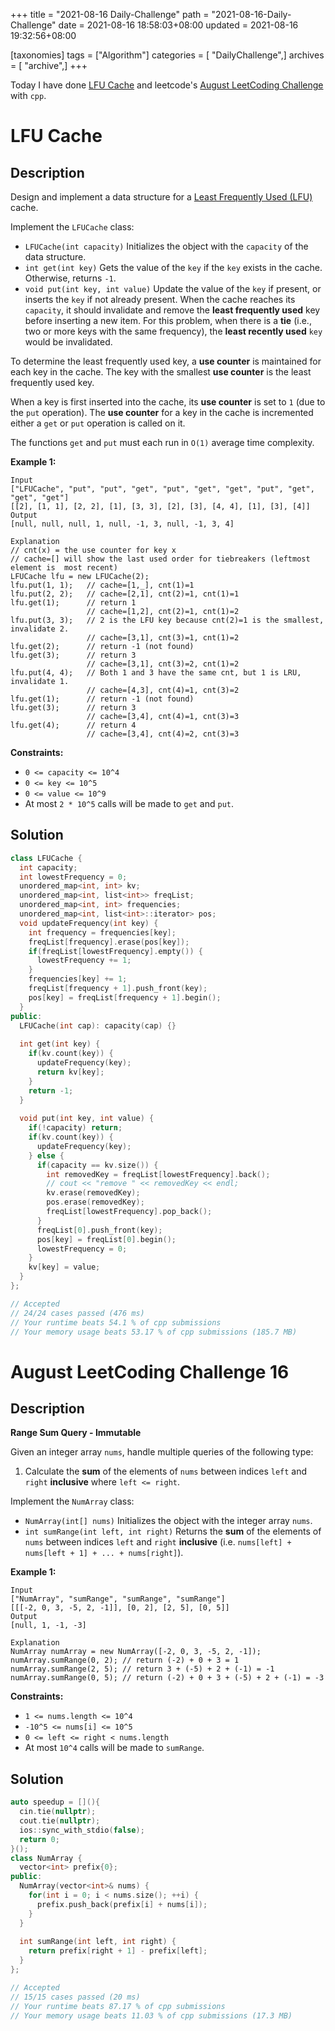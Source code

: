 +++
title = "2021-08-16 Daily-Challenge"
path = "2021-08-16-Daily-Challenge"
date = 2021-08-16 18:58:03+08:00
updated = 2021-08-16 19:32:56+08:00

[taxonomies]
tags = ["Algorithm"]
categories = [ "DailyChallenge",]
archives = [ "archive",]
+++

Today I have done [LFU Cache](https://leetcode.com/problems/lfu-cache/description/) and leetcode's [August LeetCoding Challenge](https://leetcode.com/explore/challenge/card/august-leetcoding-challenge-2021/615/week-3-august-15th-august-21st/3892/) with `cpp`.

<!-- more -->

# LFU Cache

## Description

Design and implement a data structure for a [Least Frequently Used (LFU)](https://en.wikipedia.org/wiki/Least_frequently_used) cache.

Implement the `LFUCache` class:

- `LFUCache(int capacity)` Initializes the object with the `capacity` of the data structure.
- `int get(int key)` Gets the value of the `key` if the `key` exists in the cache. Otherwise, returns `-1`.
- `void put(int key, int value)` Update the value of the `key` if present, or inserts the `key` if not already present. When the cache reaches its `capacity`, it should invalidate and remove the **least frequently used** key before inserting a new item. For this problem, when there is a **tie** (i.e., two or more keys with the same frequency), the **least recently used** `key` would be invalidated.

To determine the least frequently used key, a **use counter** is maintained for each key in the cache. The key with the smallest **use counter** is the least frequently used key.

When a key is first inserted into the cache, its **use counter** is set to `1` (due to the `put` operation). The **use counter** for a key in the cache is incremented either a `get` or `put` operation is called on it.

The functions `get` and `put` must each run in `O(1)` average time complexity.

 

**Example 1:**

```
Input
["LFUCache", "put", "put", "get", "put", "get", "get", "put", "get", "get", "get"]
[[2], [1, 1], [2, 2], [1], [3, 3], [2], [3], [4, 4], [1], [3], [4]]
Output
[null, null, null, 1, null, -1, 3, null, -1, 3, 4]

Explanation
// cnt(x) = the use counter for key x
// cache=[] will show the last used order for tiebreakers (leftmost element is  most recent)
LFUCache lfu = new LFUCache(2);
lfu.put(1, 1);   // cache=[1,_], cnt(1)=1
lfu.put(2, 2);   // cache=[2,1], cnt(2)=1, cnt(1)=1
lfu.get(1);      // return 1
                 // cache=[1,2], cnt(2)=1, cnt(1)=2
lfu.put(3, 3);   // 2 is the LFU key because cnt(2)=1 is the smallest, invalidate 2.
                 // cache=[3,1], cnt(3)=1, cnt(1)=2
lfu.get(2);      // return -1 (not found)
lfu.get(3);      // return 3
                 // cache=[3,1], cnt(3)=2, cnt(1)=2
lfu.put(4, 4);   // Both 1 and 3 have the same cnt, but 1 is LRU, invalidate 1.
                 // cache=[4,3], cnt(4)=1, cnt(3)=2
lfu.get(1);      // return -1 (not found)
lfu.get(3);      // return 3
                 // cache=[3,4], cnt(4)=1, cnt(3)=3
lfu.get(4);      // return 4
                 // cache=[3,4], cnt(4)=2, cnt(3)=3
```

 

**Constraints:**

- `0 <= capacity <= 10^4`
- `0 <= key <= 10^5`
- `0 <= value <= 10^9`
- At most `2 * 10^5` calls will be made to `get` and `put`.

## Solution

``` cpp
class LFUCache {
  int capacity;
  int lowestFrequency = 0;
  unordered_map<int, int> kv;
  unordered_map<int, list<int>> freqList;
  unordered_map<int, int> frequencies;
  unordered_map<int, list<int>::iterator> pos;
  void updateFrequency(int key) {
    int frequency = frequencies[key];
    freqList[frequency].erase(pos[key]);
    if(freqList[lowestFrequency].empty()) {
      lowestFrequency += 1;
    }
    frequencies[key] += 1;
    freqList[frequency + 1].push_front(key);
    pos[key] = freqList[frequency + 1].begin();
  }
public:
  LFUCache(int cap): capacity(cap) {}
  
  int get(int key) {
    if(kv.count(key)) {
      updateFrequency(key);
      return kv[key];
    }
    return -1;
  }
  
  void put(int key, int value) {
    if(!capacity) return;
    if(kv.count(key)) {
      updateFrequency(key);
    } else {
      if(capacity == kv.size()) {
        int removedKey = freqList[lowestFrequency].back();
        // cout << "remove " << removedKey << endl; 
        kv.erase(removedKey);
        pos.erase(removedKey);
        freqList[lowestFrequency].pop_back();
      }
      freqList[0].push_front(key);
      pos[key] = freqList[0].begin();
      lowestFrequency = 0;
    }
    kv[key] = value;
  }
};

// Accepted
// 24/24 cases passed (476 ms)
// Your runtime beats 54.1 % of cpp submissions
// Your memory usage beats 53.17 % of cpp submissions (185.7 MB)
```

# August LeetCoding Challenge 16

## Description

**Range Sum Query - Immutable**

Given an integer array `nums`, handle multiple queries of the following type:

1. Calculate the **sum** of the elements of `nums` between indices `left` and `right` **inclusive** where `left <= right`.

Implement the `NumArray` class:

- `NumArray(int[] nums)` Initializes the object with the integer array `nums`.
- `int sumRange(int left, int right)` Returns the **sum** of the elements of `nums` between indices `left` and `right` **inclusive** (i.e. `nums[left] + nums[left + 1] + ... + nums[right]`).

 

**Example 1:**

```
Input
["NumArray", "sumRange", "sumRange", "sumRange"]
[[[-2, 0, 3, -5, 2, -1]], [0, 2], [2, 5], [0, 5]]
Output
[null, 1, -1, -3]

Explanation
NumArray numArray = new NumArray([-2, 0, 3, -5, 2, -1]);
numArray.sumRange(0, 2); // return (-2) + 0 + 3 = 1
numArray.sumRange(2, 5); // return 3 + (-5) + 2 + (-1) = -1
numArray.sumRange(0, 5); // return (-2) + 0 + 3 + (-5) + 2 + (-1) = -3
```

 

**Constraints:**

- `1 <= nums.length <= 10^4`
- `-10^5 <= nums[i] <= 10^5`
- `0 <= left <= right < nums.length`
- At most `10^4` calls will be made to `sumRange`.


## Solution

``` cpp
auto speedup = [](){
  cin.tie(nullptr);
  cout.tie(nullptr);
  ios::sync_with_stdio(false);
  return 0;
}();
class NumArray {
  vector<int> prefix{0};
public:
  NumArray(vector<int>& nums) {
    for(int i = 0; i < nums.size(); ++i) {
      prefix.push_back(prefix[i] + nums[i]);
    }
  }
  
  int sumRange(int left, int right) {
    return prefix[right + 1] - prefix[left];
  }
};

// Accepted
// 15/15 cases passed (20 ms)
// Your runtime beats 87.17 % of cpp submissions
// Your memory usage beats 11.03 % of cpp submissions (17.3 MB)
```
